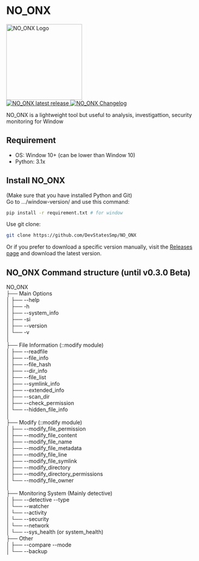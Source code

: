 # NO_ONX
<a href="https://github.com/DevStatesSmp/NO_ONX">
  <img title="NO_ONX - no content lol" src="https://github.com/user-attachments/assets/55d0ce25-e7c7-49e0-a3c8-49d48660179c" width="200" alt="NO_ONX Logo" />
</a>
<br>

<a href="https://github.com/DevStatesSmp/NO_ONX/releases/tag/beta-v0.3.0">
  <img src="https://img.shields.io/badge/NO_ONX-v0.3.0%20Beta-orange?style=flat-square" alt="NO_ONX latest release" title="NO_ONX latest release" />
</a>
<a href="https://github.com/DevStatesSmp/NO_ONX/blob/main/CHANGELOG.md">
  <img src="https://img.shields.io/badge/Changelog-Click me!-blue?style=flat-square" alt="NO_ONX Changelog" title="NO_ONX Changelog" />
</a>



<br>

NO_ONX is a lightweight tool but useful to analysis, investigattion, security monitoring for Window<br>

## Requirement
- OS: Window 10+ (can be lower than Window 10)
- Python: 3.1x

## Install NO_ONX
(Make sure that you have installed Python and Git)<br>
Go to .../window-version/ and use this command:
```bash
pip install -r requirement.txt # for window
```

Use git clone:
```bash
git clone https://github.com/DevStatesSmp/NO_ONX
```

Or if you prefer to download a specific version manually, visit the [Releases page](https://github.com/DevStatesSmp/NO_ONX/releases) and download the latest version.

## NO_ONX Command structure (until v0.3.0 Beta)
NO_ONX <br>
├── Main Options <br>
│   ├── --help <br>
│   ├── -h <br>
│   ├── --system_info <br>
│   ├── -si <br> 
│   ├── --version<br>
│   └── -v<br>
│<br>
├── File Information (::modify module)<br>
│   ├── --readfile<br>
│   ├── --file_info<br>
│   ├── --file_hash<br>
│   ├── --dir_info<br>
│   ├── --file_list<br>
│   ├── --symlink_info<br>
│   ├── --extended_info<br>
│   ├── --scan_dir<br>
│   ├── --check_permission<br>
│   └── --hidden_file_info<br>
│<br>
├── Modify (::modify module)<br>
│   ├── --modify_file_permission<br>
│   ├── --modify_file_content<br>
│   ├── --modify_file_name<br>
│   ├── --modify_file_metadata<br>
│   ├── --modify_file_line<br>
│   ├── --modify_file_symlink<br>
│   ├── --modify_directory<br>
│   ├── --modify_directory_permissions<br>
│   └── --modify_file_owner<br>
│<br>
├── Monitoring System (Mainly detective)<br>
│   ├── --detective --type<br>
│        └── --watcher<br>
│        └── --activity<br>
│        └── --security<br>
│        └── --network<br>
│        └── --sys_health (or system_health)<br>
├── Other<br>
│   ├── --compare --mode<br>
│   └── --backup<br>
